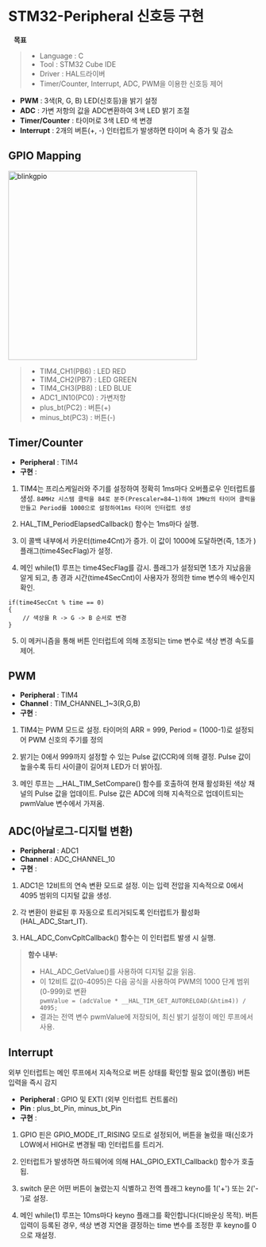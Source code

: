 # STM32-Peripheral 신호등 구현
 &ensp; **목표** 
> - Language : C
> - Tool : STM32 Cube IDE
> - Driver : HAL드라이버
> - Timer/Counter, Interrupt, ADC, PWM을 이용한 신호등 제어
 - **PWM** : 3색(R, G, B) LED(신호등)을 밝기 설정 
 - **ADC** : 가변 저항의 값을 ADC변환하여 3색 LED 밝기 조절
 - **Timer/Counter** : 타이머로 3색 LED 색 변경
 - **Interrupt** : 2개의 버튼(+, -) 인터럽트가 발생하면 타이머 속 증가 및 감소

## GPIO Mapping
<img width="380" height="380" alt="blinkgpio" src="https://github.com/user-attachments/assets/47be36be-2a26-4cfc-b13c-8139a314a045" /> <br>
> - TIM4_CH1(PB6) : LED RED
> - TIM4_CH2(PB7) : LED GREEN
> - TIM4_CH3(PB8) : LED BLUE
> - ADC1_IN10(PC0) : 가변저항
> - plus_bt(PC2) : 버튼(+)
> - minus_bt(PC3) : 버튼(-)

## Timer/Counter
- **Peripheral** : TIM4
- **구현** :
1. TIM4는 프리스케일러와 주기를 설정하여 정확히 1ms마다 오버플로우 인터럽트를 생성.
```84MHz 시스템 클럭을 84로 분주(Prescaler=84−1)하여 1MHz의 타이머 클럭을 만들고 Period를 1000으로 설정하여1ms 타이머 인터럽트 생성```

2. HAL_TIM_PeriodElapsedCallback() 함수는 1ms마다 실행.

3. 이 콜백 내부에서 카운터(time4Cnt)가 증가. 이 값이 1000에 도달하면(즉, 1초가 ) 플래그(time4SecFlag)가 설정.

4. 메인 while(1) 루프는 time4SecFlag를 감시. 플래그가 설정되면 1초가 지났음을 알게 되고, 총 경과 시간(time4SecCnt)이 사용자가 정의한 time 변수의 배수인지 확인.
 ```
 if(time4SecCnt % time == 0)
 {
     // 색상을 R -> G -> B 순서로 변경
 }
 ```
5. 이 메커니즘을 통해 버튼 인터럽트에 의해 조정되는 time 변수로 색상 변경 속도를 제어.

## PWM
- **Peripheral** : TIM4
- **Channel** : TIM_CHANNEL_1~3(R,G,B)
- **구현** :
1. TIM4는 PWM 모드로 설정. 타이머의 ARR = 999, Period = (1000-1)로 설정되어 PWM 신호의 주기를 정의

2. 밝기는 0에서 999까지 설정할 수 있는 Pulse 값(CCR)에 의해 결정. Pulse 값이 높을수록 듀티 사이클이 길어져 LED가 더 밝아짐.

3. 메인 루프는 __HAL_TIM_SetCompare() 함수를 호출하여 현재 활성화된 색상 채널의 Pulse 값을 업데이트. Pulse 값은 ADC에 의해 지속적으로 업데이트되는 pwmValue 변수에서 가져옴.

## ADC(아날로그-디지털 변환)
- **Peripheral** : ADC1
- **Channel** : ADC_CHANNEL_10
- **구현** :
1. ADC1은 12비트의 연속 변환 모드로 설정. 이는 입력 전압을 지속적으로 0에서 4095 범위의 디지털 값을 생성.

2. 각 변환이 완료된 후 자동으로 트리거되도록 인터럽트가 활성화(HAL_ADC_Start_IT).

3. HAL_ADC_ConvCpltCallback() 함수는 이 인터럽트 발생 시 실행.<br>
> **함수 내부:**
> - HAL_ADC_GetValue()를 사용하여 디지털 값을 읽음.
> - 이 12비트 값(0-4095)은 다음 공식을 사용하여 PWM의 1000 단계 범위(0-999)로 변환<br>
>   ``` pwmValue = (adcValue * __HAL_TIM_GET_AUTORELOAD(&htim4)) / 4095; ```
> - 결과는 전역 변수 pwmValue에 저장되어, 최신 밝기 설정이 메인 루프에서 사용.


## Interrupt
외부 인터럽트는 메인 루프에서 지속적으로 버튼 상태를 확인할 필요 없이(폴링) 버튼 입력을 즉시 감지
- **Peripheral** : GPIO 및 EXTI (외부 인터럽트 컨트롤러)
- **Pin** : plus_bt_Pin, minus_bt_Pin
- **구현** :

1. GPIO 핀은 GPIO_MODE_IT_RISING 모드로 설정되어, 버튼을 눌렀을 때(신호가 LOW에서 HIGH로 변경될 때) 인터럽트를 트리거.

2. 인터럽트가 발생하면 하드웨어에 의해 HAL_GPIO_EXTI_Callback() 함수가 호출됩.

3. switch 문은 어떤 버튼이 눌렸는지 식별하고 전역 플래그 keyno를 1('+') 또는 2('-')로 설정.

4. 메인 while(1) 루프는 10ms마다 keyno 플래그를 확인합니다(디바운싱 목적). 버튼 입력이 등록된 경우, 색상 변경 지연을 결정하는 time 변수를 조정한 후 keyno를 0으로 재설정.

